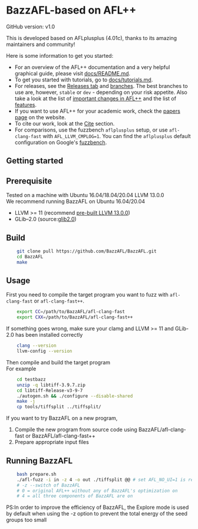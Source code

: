 # BazzAFL-based on AFL++
GitHub version: v1.0

This is developed based on AFLplusplus (4.01c), thanks to its amazing maintainers and community!



Here is some information to get you started:

* For an overview of the AFL++ documentation and a very helpful graphical guide,
  please visit [docs/README.md](docs/README.md).
* To get you started with tutorials, go to
  [docs/tutorials.md](docs/tutorials.md).
* For releases, see the
  [Releases tab](https://github.com/AFLplusplus/AFLplusplus/releases) and
  [branches](#branches). The best branches to use are, however, `stable` or
  `dev` - depending on your risk appetite. Also take a look at the list of
  [important changes in AFL++](docs/important_changes.md) and the list of
  [features](docs/features.md).
* If you want to use AFL++ for your academic work, check the
  [papers page](https://aflplus.plus/papers/) on the website.
* To cite our work, look at the [Cite](#cite) section.
* For comparisons, use the fuzzbench `aflplusplus` setup, or use
  `afl-clang-fast` with `AFL_LLVM_CMPLOG=1`. You can find the `aflplusplus`
  default configuration on Google's
  [fuzzbench](https://github.com/google/fuzzbench/tree/master/fuzzers/aflplusplus).
  
## Getting started

## Prerequisite
Tested on a machine with Ubuntu 16.04/18.04/20.04 LLVM 13.0.0 <br/>
We recommend running BazzAFL on Ubuntu 16.04/20.04
- LLVM >= 11 (recommend [pre-built LLVM 13.0.0](https://github.com/llvm/llvm-project/releases/tag/llvmorg-13.0.0))
- GLib–2.0 (source:[glib2.0](https://gitlab.gnome.org/GNOME/glib/))

## Build
```bash
    git clone pull https://github.com/BazzAFL/BazzAFL.git
    cd BazzAFL
    make 
```
## Usage
First you need to compile the target program you want to fuzz with `afl-clang-fast` or `afl-clang-fast++`.<br/>

```bash
    export CC=/path/to/BazzAFL/afl-clang-fast
    export CXX=/path/to/BazzAFL/afl-clang-fast++
```
If something goes wrong, make sure your clamg and LLVM >= 11 and GLib-2.0 has been installed correctly

```bash
    clang --version
    llvm-config --version
```

Then compile and build the target program <br/>
For example
```bash
    cd testbazz
    unzip -q libtiff-3.9.7.zip
    cd libtiff-Release-v3-9-7
    ./autogen.sh && ./configure --disable-shared
    make -j
    cp tools/tiffsplit ../tiffsplit/    
```
If you want to try BazzAFL on a new program, 
1. Compile the new program from source code using BazzAFL/afl-clang-fast or BazzAFL/afl-clang-fast++
2. Prepare appropriate input files


## Running BazzAFL

```bash
    bash prepare.sh
    ./afl-fuzz -i in -z 4 -o out ./tiffsplit @@ # set AFL_NO_UI=1 is recommended
    # -z --switch of BazzAFL
    # 0 = original AFL++ without any of BazzAFL's optimization on
    # 4 = all three components of BazzAFL are on 
```
PS:In order to improve the efficiency of BazzAFL, the Explore mode is used by default when using the -z option to prevent the total energy of the seed groups too small

